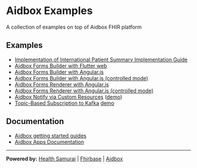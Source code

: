 # Aidbox Examples

A collection of examples on top of Aidbox FHIR platform

## Examples

- [Implementation of International Patient Summary Implementation Guide](/ips_ig)
- [Aidbox Forms Builder with Flutter web](/aidbox-forms-builder-flutter-web)
- [Aidbox Forms Builder with Angular.js](/aidbox-forms-builder-angular)
- [Aidbox Forms Builder with Angular.js (controlled mode)](/aidbox-forms-builder-angular-controlled)
- [Aidbox Forms Renderer with Angular.js](aidbox-forms-renderer-angular)
- [Aidbox Forms Renderer with Angular.js (controlled mode)](aidbox-forms-renderer-angular-controlled)
- [Aidbox Notify via Custom Resources](/aidbox-notify-via-custom-resources) ([demo](https://aidbox.github.io/app-examples/aidbox-notify-via-custom-resources/))
- [Topic-Based Subscription to Kafka](/aidbox-subscriptions-to-kafka/) [demo](https://github.com/Aidbox/app-examples/blob/main/aidbox-subscriptions-to-kafka/README.md#demo)

## Documentation

- [Aidbox getting started guides](https://docs.aidbox.app/getting-started?utm_source=github&utm_medium=readme&utm_campaign=app-examples-repo)
- [Aidbox Apps Documentation](https://docs.aidbox.app/app-development/aidbox-sdk/aidbox-apps?utm_source=github&utm_medium=readme&utm_campaign=app-examples-repo)

***
**Powered by:**
[Health Samurai](http://www.health-samurai.io?utm_source=github&utm_medium=readme&utm_campaign=app-examples-repo) |
[Fhirbase](http://www.health-samurai.io/fhirbase?utm_source=github&utm_medium=readme&utm_campaign=app-examples-repo) |
[Aidbox](http://www.health-samurai.io/aidbox?utm_source=github&utm_medium=readme&utm_campaign=app-examples-repo)
